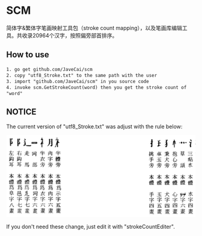 # SCM
简体字&amp;繁体字笔画映射工具包（stroke count mapping），以及笔画库编辑工具。共收录20964个汉字，按照偏旁部首排序。

## How to use

	1. go get github.com/JaveCai/scm
	2. copy "utf8_Stroke.txt" to the same path with the user
	3. import "github.com/JaveCai/scm" in you source code
	4. invoke scm.GetStrokeCount(word) then you get the stroke count of "word"

## NOTICE

The current version of "utf8_Stroke.txt" was adjust with the rule below:

![image](http://github.com/JaveCai/scm/raw/master/image/adjust.png) 

If you don't need these change, just edit it with "strokeCountEditer".